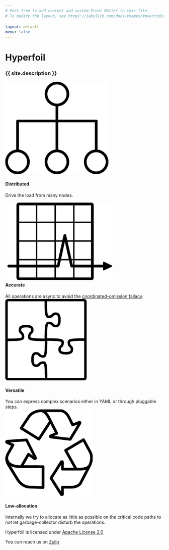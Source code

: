 ```yaml
---
# Feel free to add content and custom Front Matter to this file.
# To modify the layout, see https://jekyllrb.com/docs/themes/#overriding-theme-defaults

layout: default
menu: false
---
```

<h1 id="project_name">Hyperfoil</h1>
<h3 id="project_description">{{ site.description }}</h3>

<div id="features">
    <div class="feature">
        <div>
            <div class="feature_icon_box">
                <img src="assets/images/hierarchy_organization.png" alt="Distributed">
            </div>
            <h4>Distributed</h4>
        </div>
        Drive the load from many nodes.
    </div>
    <div class="feature">
        <div>
            <div class="feature_icon_box">
                <!-- Fix me if you know CSS -->
                <img style="position: relative; top: 15px; left: 7px;" src="assets/images/graph_arrow_spike.png" alt="Accurate">
            </div>
            <h4>Accurate</h4>
        </div>
        All operations are async to avoid the <a href="https://www.azul.com/files/HowNotToMeasureLatency_LLSummit_NYC_12Nov2013.pdf">coordinated-omission fallacy</a>.
    </div>
    <div class="feature">
        <div>
            <div class="feature_icon_box">
                <img src="assets/images/puzzle_complete.png" alt="Versatile">
            </div>
            <h4>Versatile</h4>
        </div>
        You can express complex scenarios either in YAML or through pluggable steps.
    </div>
    <div class="feature">
        <div>
            <div class="feature_icon_box">
                <img src="assets/images/recycle_symbol.png" alt="Low-allocation">
            </div>
            <h4>Low-allocation</h4>
        </div>
        Internally we try to allocate as little as possible on the critical code paths to not let garbage-collector disturb the operations.
    </div>
</div>

Hyperfoil is licensed under [Apache License 2.0](http://www.apache.org/licenses/LICENSE-2.0)

You can reach us on [Zulip](https://hyperfoil.zulipchat.com/)
